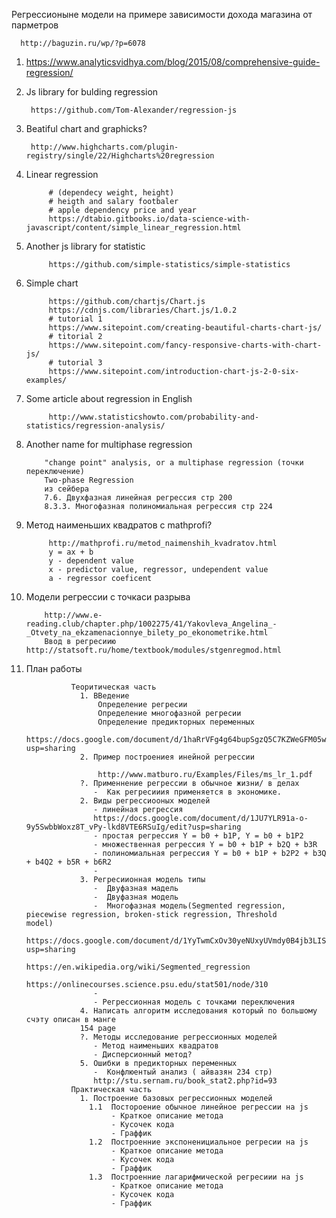 Регрессионыне модели на примере зависимости дохода магазина от парметров
      
      http://baguzin.ru/wp/?p=6078


1. https://www.analyticsvidhya.com/blog/2015/08/comprehensive-guide-regression/

2. Js library for bulding regression
      
        https://github.com/Tom-Alexander/regression-js
3. Beatiful chart and graphicks?
        
        http://www.highcharts.com/plugin-registry/single/22/Highcharts%20regression
4. Linear regression
            
            # (dependecy weight, height)
            # heigth and salary footbaler
            # apple dependency price and year 
            https://dtabio.gitbooks.io/data-science-with-javascript/content/simple_linear_regression.html
5. Another js library for statistic 
            
            https://github.com/simple-statistics/simple-statistics
6. Simple chart 
            
            https://github.com/chartjs/Chart.js
            https://cdnjs.com/libraries/Chart.js/1.0.2
            # tutorial 1
            https://www.sitepoint.com/creating-beautiful-charts-chart-js/
            # titorial 2
            https://www.sitepoint.com/fancy-responsive-charts-with-chart-js/
            # tutorial 3
            https://www.sitepoint.com/introduction-chart-js-2-0-six-examples/

7. Some article about regression in English
            
            http://www.statisticshowto.com/probability-and-statistics/regression-analysis/
            
            
8.  Another name for multiphase regression 
            
            "change point" analysis, or a multiphase regression (точки переключение)
            Two-phase Regression
            из сейбера
            7.6. Двухфазная линейная регрессия стр 200
            8.3.3. Многофазная полиномиальная регрессия стр 224
            
9. Метод наименьших квадратов с mathprofi?
            
            http://mathprofi.ru/metod_naimenshih_kvadratov.html
            y = ax + b
            y - dependent value 
            x - predictor value, regressor, undependent value
            a - regressor coeficent
10. Модели регрессии с точкаси разрыва
            
            http://www.e-reading.club/chapter.php/1002275/41/Yakovleva_Angelina_-_Otvety_na_ekzamenacionnye_bilety_po_ekonometrike.html
            Ввод в регресиию http://statsoft.ru/home/textbook/modules/stgenregmod.html
            
11. План работы
                  
                  Теоритическая часть
                    1. ВВедение 
                        Определение регресии
                        Определение многофазной регресии
                        Определение предикторных переменных
                        https://docs.google.com/document/d/1haRrVFg4g64bupSgzQ5C7KZWeGFM05wxTHi66bJ_zj4/edit?usp=sharing
                    2. Пример построениея инейной регрессии
                        
                        http://www.matburo.ru/Examples/Files/ms_lr_1.pdf    
                    ?. Применнение регрессии в обычное жизни/ в делах
                       -  Как регресииия применяется в экономике.
                    2. Виды регрессиооных моделей
                       - линейная регрессия 
                       https://docs.google.com/document/d/1JU7YLR91a-o-9y5SwbbWoxz8T_vPy-lkd8VTE6RSuIg/edit?usp=sharing
                       - простая регрессия Y = b0 + b1P, Y = b0 + b1P2
                       - множественная регрессия Y = b0 + b1P + b2Q + b3R
                       - полиномиальная регрессия Y = b0 + b1P + b2P2 + b3Q + b4Q2 + b5R + b6R2
                       - 
                    3. Регресиионная модель типы
                       -  Двуфазная мадель
                       -  Двуфазная модель 
                       -  Многофазная модель(Segmented regression, piecewise regression, broken-stick regression, Threshold                          model)
                       https://docs.google.com/document/d/1YyTwmCxOv30yeNUxyUVmdy0B4jb3LIS1scvOoVGYZTA/edit?usp=sharing
                          https://en.wikipedia.org/wiki/Segmented_regression
                          https://onlinecourses.science.psu.edu/stat501/node/310
                       - 
                       - Регрессионная модель с точками переключения
                    4. Написать алгоритм исследования который по большому счэту описан в манге
                    154 page
                    ?. Методы исследование регрессионных моделей
                       - Метод наименьших квадратов
                       - Дисперсионный метод?
                    5. Ошибки в предикторных переменных 
                       -  Конфлюентый анализ ( айвазян 234 стр) 
                       http://stu.sernam.ru/book_stat2.php?id=93
                  Практическая часть
                    1. Построение базовых регрессионных моделей
                      1.1  Постороение обычное линейное регрессии на js
                           - Краткое описание метода
                           - Кусочек кода
                           - Граффик        
                      1.2  Построенние экспоненициальное регресии на js
                           - Краткое описание метода
                           - Кусочек кода
                           - Граффик  
                      1.3  Построенние лагарифмической регресиии на js
                           - Краткое описание метода
                           - Кусочек кода
                           - Граффик  
                      
                    

